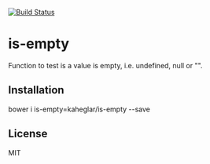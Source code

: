 
[![Build Status](https://secure.travis-ci.org/kaheglar/is-empty.png)](https://travis-ci.org/kaheglar/is-empty)

# is-empty

  Function to test is a value is empty, i.e. undefined, null or "".

## Installation

  bower i is-empty=kaheglar/is-empty --save

## License

  MIT
